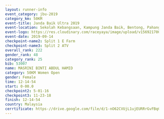 ```yaml
---
layout: runner-info 
event_category: jbu-2019 
category_km: 50KM 
event-title: Janda Baik Ultra 2019
event-location: Sekolah Kebangsaan, Kampung Janda Baik, Bentong, Pahang, Malaysia 
event-logo: https://res.cloudinary.com/raceyaya/image/upload/v1569217009/logo/janda-baik_vch1pc.jpg 
event-date: 2019-09-14 
checkpoint-name2: Split 1 E Farm 
checkpoint-name3: Split 2 ATV 
overall_rank: 222
gender_rank: 48
category_rank: 25
bib: 53007
name: MASRINI BINTI ABDUL HAMID
category: 50KM Women Open
gender: Female
time: 12-14-54
start: 0-00.0
checkpoint2: 5-01-16
checkpoint3: 11-23-18
finish: 12-14-54
country: Malaysia
cerrtificate: https-//drive.google.com/file/d/1-nO62CVUjL1ujEURRrGvFBqCB99F9o3K/view?usp=sharing
---
```

